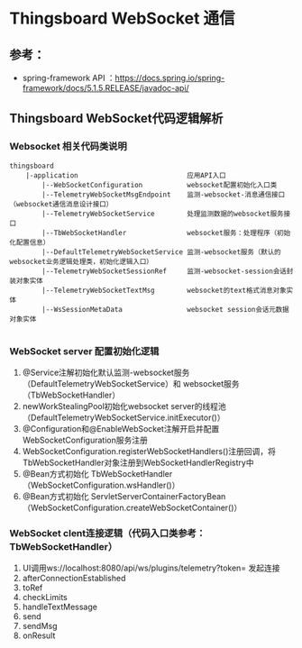 # Thingsboard WebSocket 通信

## 参考：
- spring-framework API ：https://docs.spring.io/spring-framework/docs/5.1.5.RELEASE/javadoc-api/


## Thingsboard WebSocket代码逻辑解析

### Websocket 相关代码类说明
```thingsboard
thingsboard
    |-application                           应用API入口
        |--WebSocketConfiguration           websocket配置初始化入口类
        |--TelemetryWebSocketMsgEndpoint    监测-websocket-消息通信接口（websocket通信消息设计接口）
        |--TelemetryWebSocketService        处理监测数据的websocket服务接口        
        |--TbWebSocketHandler               websocket服务：处理程序（初始化配置信息）
        |--DefaultTelemetryWebSocketService 监测-websocket服务（默认的websocket业务逻辑处理类，初始化逻辑入口）
        |--TelemetryWebSocketSessionRef     监测-websocket-session会话封装对象实体
        |--TelemetryWebSocketTextMsg        websocket的text格式消息对象实体
        |--WsSessionMetaData                websocket session会话元数据对象实体
        
```

### WebSocket server 配置初始化逻辑
1. @Service注解初始化默认监测-websocket服务（DefaultTelemetryWebSocketService）和 websocket服务（TbWebSocketHandler）
2. newWorkStealingPool初始化websocket server的线程池（DefaultTelemetryWebSocketService.initExecutor()）
3. @Configuration和@EnableWebSocket注解开启并配置WebSocketConfiguration服务注册
4. WebSocketConfiguration.registerWebSocketHandlers()注册回调，将TbWebSocketHandler对象注册到WebSocketHandlerRegistry中
5. @Bean方式初始化 TbWebSocketHandler（WebSocketConfiguration.wsHandler()）
6. @Bean方式初始化 ServletServerContainerFactoryBean（WebSocketConfiguration.createWebSocketContainer()）

### WebSocket clent连接逻辑（代码入口类参考：TbWebSocketHandler）
1. UI调用ws://localhost:8080/api/ws/plugins/telemetry?token= 发起连接
2. afterConnectionEstablished
3. toRef
4. checkLimits
5. handleTextMessage
6. send
7. sendMsg
8. onResult







